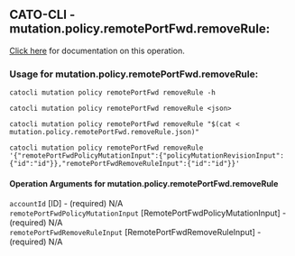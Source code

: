 
## CATO-CLI - mutation.policy.remotePortFwd.removeRule:
[Click here](https://api.catonetworks.com/documentation/#mutation-mutation.policy.remotePortFwd.removeRule) for documentation on this operation.

### Usage for mutation.policy.remotePortFwd.removeRule:

`catocli mutation policy remotePortFwd removeRule -h`

`catocli mutation policy remotePortFwd removeRule <json>`

`catocli mutation policy remotePortFwd removeRule "$(cat < mutation.policy.remotePortFwd.removeRule.json)"`

`catocli mutation policy remotePortFwd removeRule '{"remotePortFwdPolicyMutationInput":{"policyMutationRevisionInput":{"id":"id"}},"remotePortFwdRemoveRuleInput":{"id":"id"}}'`


#### Operation Arguments for mutation.policy.remotePortFwd.removeRule ####

`accountId` [ID] - (required) N/A    
`remotePortFwdPolicyMutationInput` [RemotePortFwdPolicyMutationInput] - (required) N/A    
`remotePortFwdRemoveRuleInput` [RemotePortFwdRemoveRuleInput] - (required) N/A    
